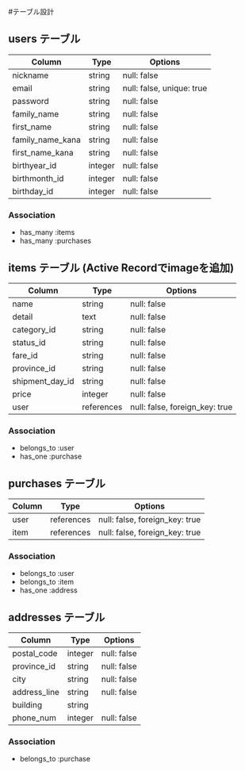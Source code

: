 #テーブル設計

## users テーブル
| Column            | Type    | Options                   |
| ----------------- | ------- | ------------------------- |
| nickname          | string  | null: false               |
| email             | string  | null: false, unique: true |
| password          | string  | null: false               |
| family_name       | string  | null: false               |
| first_name        | string  | null: false               |
| family_name_kana  | string  | null: false               |
| first_name_kana   | string  | null: false               |
| birthyear_id      | integer | null: false               |
| birthmonth_id     | integer | null: false               |
| birthday_id       | integer | null: false               |

### Association
- has_many :items
- has_many :purchases

## items テーブル (Active Recordでimageを追加)
| Column          | Type       | Options                        |
| --------------- | ---------- | ------------------------------ |
| name            | string     | null: false                    |
| detail          | text       | null: false                    |
| category_id     | string     | null: false                    |
| status_id       | string     | null: false                    |
| fare_id         | string     | null: false                    |
| province_id     | string     | null: false                    |
| shipment_day_id | string     | null: false                    |
| price           | integer    | null: false                    |
| user            | references | null: false, foreign_key: true |

### Association
- belongs_to :user
- has_one :purchase

## purchases テーブル
| Column       | Type       | Options                        | 
| ------------ | ---------- | ------------------------------ |
| user         | references | null: false, foreign_key: true |
| item         | references | null: false, foreign_key: true |

### Association
- belongs_to :user
- belongs_to :item
- has_one :address

## addresses テーブル
| Column       | Type       | Options                        | 
| ------------ | ---------- | ------------------------------ |
| postal_code  | integer    | null: false                    |
| province_id  | string     | null: false                    |
| city         | string     | null: false                    |
| address_line | string     | null: false                    |
| building     | string     |                                |
| phone_num    | integer    | null: false                    |

### Association
- belongs_to :purchase

